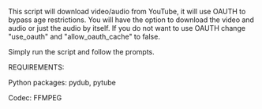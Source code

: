 This script will download video/audio from YouTube, it will use OAUTH to bypass age restrictions. You will have the option to download the video and audio or just the audio by itself. If you do not want to use OAUTH change "use_oauth" and "allow_oauth_cache" to false. 

Simply run the script and follow the prompts. 

REQUIREMENTS:

Python packages: pydub, pytube 

Codec: FFMPEG
